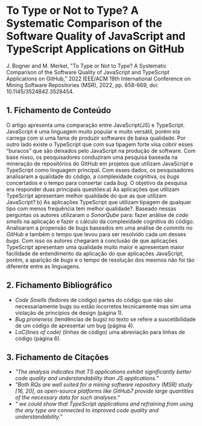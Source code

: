 # To Type or Not to Type? A Systematic Comparison of the Software Quality of JavaScript and TypeScript Applications on GitHub

J. Bogner and M. Merkel, "To Type or Not to Type? A Systematic Comparison of the Software Quality of JavaScript and TypeScript Applications on GitHub," 2022 IEEE/ACM 19th International Conference on Mining Software Repositories (MSR), 2022, pp. 658-669, doi: 10.1145/3524842.3528454.

## 1. Fichamento de Conteúdo

O artigo apresenta uma comparação entre JavaScript(JS) e TypeScript. JavaScript é uma linguagem muito popular e muito versátil, porém ela carrega com si uma fama de produzir softwares de baixa qualidade. Por outro lado existe o TypeScript que com sua tipagem forte visa cobrir esses “buracos” que são deixados pelo JavaScript na produção de software. Com base nisso, os pesquisadores conduziram uma pesquisa baseada na mineração de repositórios do GitHub em projetos que utilizam JavaScript e TypeScript como linguagem principal. Com esses dados, os pesquisadores analisaram a qualidade do código, a complexidade cognitiva, os _bugs_ concertados e o tempo para consertar cada _bug_.
O objetivo da pesquisa era responder duas principais questões:a) As aplicações que utilizam TypeScript apresentam melhor qualidade do que as que utilizam JavaScript?
b) As aplicações TypeScript que utilizam tipagem de qualquer tipo com menos frequência tem melhor qualidade?. Baseado nessas perguntas os autores utilizaram o _SonarQube_
para: fazer análise de _code smells_ na aplicação e fazer o cálculo da complexidade cognitiva do código. Analisaram a propensão de _bugs_ baseados em uma análise de _commits_ no _GitHub_ e também o tempo que levou para ser resolvido cada um desses _bugs_. Com isso os autores chegaram à conclusão de que aplicações TypeScript apresentam uma qualidade muito maior e apresentam maior facilidade de entendimento da aplicação do que aplicações JavaScript, porém, a aparição de _bugs_ e o tempo de resolução dos mesmos não foi tão diferente entre as linguagens.

## 2. Fichamento Bibliográfico

- _Code Smells_ (fedores de código) partes do código que não são necessariamente bugs ou estão incorretos tecnicamente mas sim uma violação de princípios de design (página 1).
- _Bug proneness_ (tendências de bugs) no texto se refere a suscetibilidade de um código de apresentar um bug (página 4).
- _LoC(lines of code)_ (linhas de código) uma abreviação para linhas de código (página 6).

## 3. Fichamento de Citações

- _"The analysis indicates that TS applications exhibit significantly better code quality and understandability than JS applications."_
- _"Both RQs are well suited for a mining software repository (MSR) study [16, 20], as open-source platforms like GitHub7 provide large quantities of the necessary data for such analyses."_
- _" we could show that TypeScript applications and refraining from using the any type are connected to improved code quality and understandability."_
